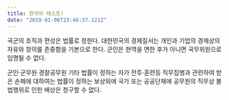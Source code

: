 ```yaml
---
title: 한국어 테스트!
date: "2019-01-06T23:46:37.121Z"
---
```


국군의 조직과 편성은 법률로 정한다. 대한민국의 경제질서는 개인과 기업의 경제상의 자유와 창의를 존중함을 기본으로 한다. 군인은 현역을 면한 후가 아니면 국무위원으로 임명될 수 없다.

군인·군무원·경찰공무원 기타 법률이 정하는 자가 전투·훈련등 직무집행과 관련하여 받은 손해에 대하여는 법률이 정하는 보상외에 국가 또는 공공단체에 공무원의 직무상 불법행위로 인한 배상은 청구할 수 없다.